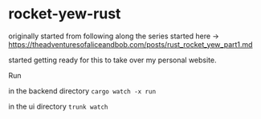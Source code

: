 # rocket-yew-rust
originally started from following along the series started here -> https://theadventuresofaliceandbob.com/posts/rust_rocket_yew_part1.md 

started getting ready for this to take over my personal website.

Run

in the backend directory
```cargo watch -x run```

in the ui directory
```trunk watch```

